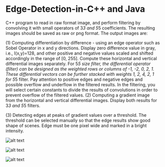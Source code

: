 # Edge-Detection-in-C++ and Java

C++ program to read in raw format image, and perform filtering by convolving it with small operators of 3*3 and 5*5 coefficients. The resulting images should be saved as raw or png format. The output images are:

(1) Computing differentiation by difference - using an edge operator such as Sobel Operator in x and y directions. Display zero difference value in gray, i.e., I(x,y)=128, and other positive and negative values scaled and shifted accordingly in the range of [0, 255]. Compute these horizontal and vertical differential images separately. For 5*5 size filter, the differential operator (filter) can be designed as the weighted rows or columns of -1, -2, 0, 2, 1. These differential vectors can be further stacked with weights 1, 2, 4, 2, 1 for 5*5 filter. Pay attention to positive edges and negative edges and possible overflow and underflow in the filtered results. In the filtering, you will select certain constants to divide the results of convolutions in order to prevent overflow of the filtered values.
(2) Computing a gradient image from the horizontal and vertical differential images. Display both results for 3*3 and 5*5 filters.

(3) Detecting edges at peaks of gradient values over a threshold. The threshold can be selected manually so that the edge results show good shape of scenes. Edge must be one pixel wide and marked in a bright intensity.

![alt text](https://github.com/pritesh899/Edge-Detection-in-C-and-Java-/blob/master/Results/1.png)

![alt text](https://github.com/pritesh899/Edge-Detection-in-C-and-Java-/blob/master/Results/2.png)

![alt text](https://github.com/pritesh899/Edge-Detection-in-C-and-Java-/blob/master/Results/3.png)
